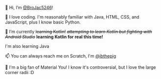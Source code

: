 👋 Hi, I’m [@BroJac5246](https://github.com/BroJac5246/)!

👀 I love coding. I'm reasonably familiar with Java, HTML, CSS, and JavaScript, plus I know basic Python.

🌱 I’m currently ~~learning Kotlin!~~ ~~_attempting to learn Kotlin but fighting with Android Studio_~~ **learning Kotlin for real this time!**

  I'm also learning Java

📫 You can always reach me on Scratch, I'm [@jbthepig](https://scratch.mit.edu/users/jbthepig)

🎨 I'm a big fan of Material You! I know it's controversial, but I love the large corner radii :D
